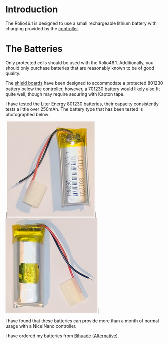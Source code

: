 # Introduction

The Rolio46.1 is designed to use a small rechargeable lithium battery with charging provided by the [controller](controller.md).

# The Batteries

Only protected cells should be used with the Rolio46.1. Additionally, you should only purchase batteries that are reasonably known to be of good quality.

The [shield boards](../pcb/README.md) have been designed to accommodate a protected 801230 battery below the controller, however, a 701230 battery would likely also fit quite well, though may require securing with Kapton tape.

I have tested the Liter Energy 801230 batteries, their capacity consistently tests a little over 250mAh. The battery type that has been tested is photographed below:

|![](../images/battery/data.png)|![](../images/battery/logo.png)|

I have found that these batteries can provide more than a month of normal usage with a Nice!Nano controller.

I have ordered my batteries from [Bihuade](https://www.aliexpress.com/item/1005005386757680.html?spm=a2g0o.productlist.main.1.263e3038UOZ4Qv&algo_pvid=bce701a3-8594-4ecc-942a-21ea5054fd70&algo_exp_id=bce701a3-8594-4ecc-942a-21ea5054fd70-0&pdp_npi=4%40dis%21AUD%2136.48%2122.25%21%21%2123.56%21%21%402101c5a417006478945408733eee70%2112000032843802900%21sea%21AU%21192529469%21&curPageLogUid=edHWUMlJBN5P) ([Alternative](https://bihuade.com/products/37v-260mah-801230-liter-energy-battery-rechargeable-polymer-lithium-ion-battery-for-drone-dvr-power-bank-speaker)).